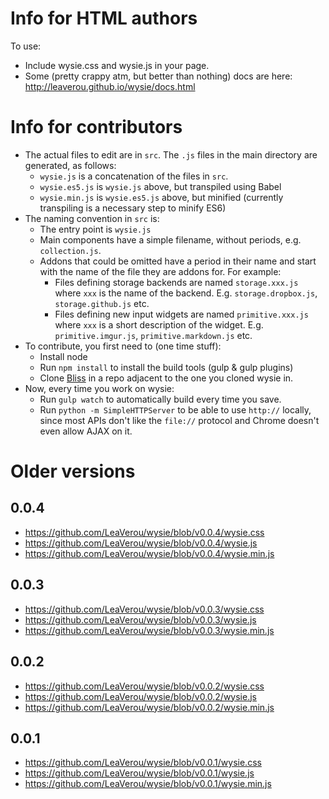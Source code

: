 # Info for HTML authors

To use:

- Include wysie.css and wysie.js in your page.
- Some (pretty crappy atm, but better than nothing) docs are here: http://leaverou.github.io/wysie/docs.html

# Info for contributors

- The actual files to edit are in `src`. The `.js` files in the main directory are generated, as follows:
	- `wysie.js` is a concatenation of the files in `src`.
	- `wysie.es5.js` is `wysie.js` above, but transpiled using Babel
	- `wysie.min.js` is `wysie.es5.js` above, but minified (currently transpiling is a necessary step to minify ES6)
- The naming convention in `src` is:
	- The entry point is `wysie.js`
	- Main components have a simple filename, without periods, e.g. `collection.js`.
	- Addons that could be omitted have a period in their name and start with the name of the file they are addons for. For example:
		- Files defining storage backends are named `storage.xxx.js` where `xxx` is the name of the backend. E.g. `storage.dropbox.js`, `storage.github.js` etc.
		- Files defining new input widgets are named `primitive.xxx.js` where `xxx` is a short description of the widget. E.g. `primitive.imgur.js`, `primitive.markdown.js` etc.
- To contribute, you first need to (one time stuff):
	- Install node
	- Run `npm install` to install the build tools (gulp & gulp plugins)
	- Clone [Bliss](https://github.com/leaverou/bliss) in a repo adjacent to the one you cloned wysie in.
- Now, every time you work on wysie:
	- Run `gulp watch` to automatically build every time you save.
	- Run `python -m SimpleHTTPServer` to be able to use `http://` locally, since most APIs don't like the `file://` protocol and Chrome doesn't even allow AJAX on it.

# Older versions

## 0.0.4

- https://github.com/LeaVerou/wysie/blob/v0.0.4/wysie.css
- https://github.com/LeaVerou/wysie/blob/v0.0.4/wysie.js
- https://github.com/LeaVerou/wysie/blob/v0.0.4/wysie.min.js

## 0.0.3

- https://github.com/LeaVerou/wysie/blob/v0.0.3/wysie.css
- https://github.com/LeaVerou/wysie/blob/v0.0.3/wysie.js
- https://github.com/LeaVerou/wysie/blob/v0.0.3/wysie.min.js

## 0.0.2

- https://github.com/LeaVerou/wysie/blob/v0.0.2/wysie.css
- https://github.com/LeaVerou/wysie/blob/v0.0.2/wysie.js
- https://github.com/LeaVerou/wysie/blob/v0.0.2/wysie.min.js

## 0.0.1

- https://github.com/LeaVerou/wysie/blob/v0.0.1/wysie.css
- https://github.com/LeaVerou/wysie/blob/v0.0.1/wysie.js
- https://github.com/LeaVerou/wysie/blob/v0.0.1/wysie.min.js
